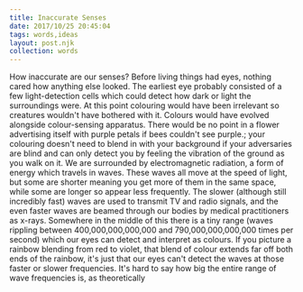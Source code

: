 ```yaml
---
title: Inaccurate Senses
date: 2017/10/25 20:45:04
tags: words,ideas
layout: post.njk
collection: words
---
```


How inaccurate are our senses? Before living things had eyes, nothing cared how anything else looked. The earliest eye probably consisted of a few light-detection cells which could detect how dark or light the surroundings were. At this point colouring would have been irrelevant so creatures wouldn't have bothered with it. Colours would have evolved alongside colour-sensing apparatus. There would be no point in a flower advertising itself with purple petals if bees couldn't see purple.; your colouring doesn't need to blend in with your background if your adversaries are blind and can only detect you by feeling the vibration of the ground as you walk on it. We are surrounded by electromagnetic radiation, a form of energy which travels in waves. These waves all move at the speed of light, but some are shorter meaning you get more of them in the same space, while some are longer so appear less frequently. The slower (although still incredibly fast) waves are used to transmit TV and radio signals, and the even faster waves are beamed through our bodies by medical practitioners as x-rays. Somewhere in the middle of this there is a tiny range (waves rippling between 400,000,000,000,000 and 790,000,000,000,000 times per second) which our eyes can detect and interpret as colours. If you picture a rainbow blending from red to violet, that blend of colour extends far off both ends of the rainbow, it's just that our eyes can't detect the waves at those faster or slower frequencies. It's hard to say how big the entire range of wave frequencies is, as theoretically
